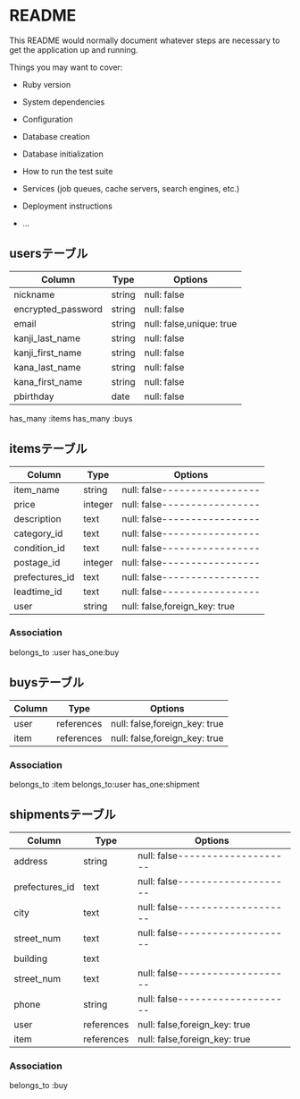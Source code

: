 # README

This README would normally document whatever steps are necessary to get the
application up and running.

Things you may want to cover:

* Ruby version

* System dependencies

* Configuration

* Database creation

* Database initialization

* How to run the test suite

* Services (job queues, cache servers, search engines, etc.)

* Deployment instructions

* ...


## usersテーブル
| Column             | Type   | Options                  |
| ------------------ | ------ | ------------------------ |
| nickname           | string | null: false              |
| encrypted_password | string | null: false              |
| email              | string | null: false,unique: true |
| kanji_last_name    | string | null: false              |
| kanji_first_name   | string | null: false              |
| kana_last_name     | string | null: false              |
| kana_first_name    | string | null: false              |
| pbirthday          | date   | null: false              |

has_many :items
has_many :buys

## itemsテーブル
| Column        | Type   | Options                      |
| ------------  | ------ | ---------------------------- |
|item_name      | string | null: false----------------- |
|price          | integer| null: false----------------- |
|description    | text   | null: false----------------- |
|category_id    | text   | null: false----------------- |
|condition_id   | text   | null: false----------------- |
|postage_id     | integer| null: false----------------- |
|prefectures_id | text   | null: false----------------- |
|leadtime_id    | text   | null: false----------------- |
|user           | string | null: false,foreign_key: true|

### Association
belongs_to :user
has_one:buy

## buysテーブル
| Column     | Type       | Options                      |
| ---------- | ---------- | ---------------------------- |
| user       | references | null: false,foreign_key: true|
| item       | references | null: false,foreign_key: true|

### Association
belongs_to :item
belongs_to:user
has_one:shipment

## shipmentsテーブル
| Column         | Type       | Options                         |
| -------------- | ---------  | ------------------------------- |
| address        | string     | null: false-------------------- |
| prefectures_id | text       | null: false-------------------- |
| city           | text       | null: false-------------------- |
| street_num     | text       | null: false-------------------- |
| building       | text       |                                 |
| street_num     | text       | null: false-------------------- |
| phone          | string     | null: false-------------------- |
| user           | references | null: false,foreign_key: true   |
| item           | references | null: false,foreign_key: true   |

### Association
belongs_to :buy

